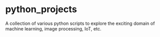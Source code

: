 # python_projects

A collection of various python scripts to explore the exciting domain of machine learning, image processing, IoT, etc.
